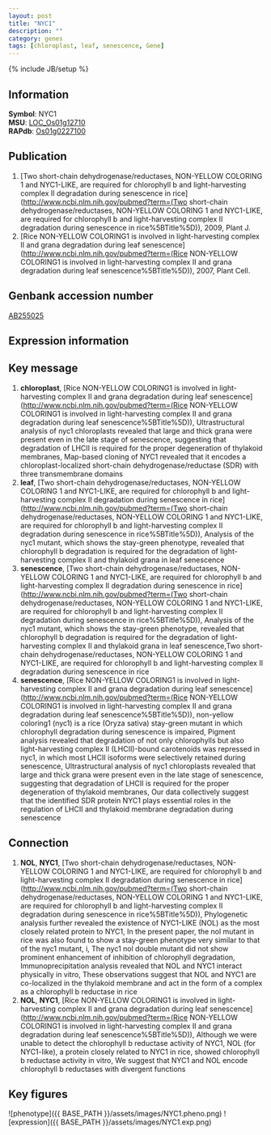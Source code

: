```yaml
---
layout: post
title: "NYC1"
description: ""
category: genes
tags: [chloroplast, leaf, senescence, Gene]
---
```

{% include JB/setup %}

## Information
__Symbol__: NYC1  
__MSU__: [LOC_Os01g12710](http://rice.plantbiology.msu.edu/cgi-bin/ORF_infopage.cgi?orf=LOC_Os01g12710)  
__RAPdb__: [Os01g0227100](http://rapdb.dna.affrc.go.jp/viewer/gbrowse_details/irgsp1?name=Os01g0227100)  

## Publication
1. [Two short-chain dehydrogenase/reductases, NON-YELLOW COLORING 1 and NYC1-LIKE, are required for chlorophyll b and light-harvesting complex II degradation during senescence in rice](http://www.ncbi.nlm.nih.gov/pubmed?term=(Two short-chain dehydrogenase/reductases, NON-YELLOW COLORING 1 and NYC1-LIKE, are required for chlorophyll b and light-harvesting complex II degradation during senescence in rice%5BTitle%5D)), 2009, Plant J.
2. [Rice NON-YELLOW COLORING1 is involved in light-harvesting complex II and grana degradation during leaf senescence](http://www.ncbi.nlm.nih.gov/pubmed?term=(Rice NON-YELLOW COLORING1 is involved in light-harvesting complex II and grana degradation during leaf senescence%5BTitle%5D)), 2007, Plant Cell.

## Genbank accession number
[AB255025](http://www.ncbi.nlm.nih.gov/nuccore/AB255025)

## Expression information

## Key message
1. __chloroplast__, [Rice NON-YELLOW COLORING1 is involved in light-harvesting complex II and grana degradation during leaf senescence](http://www.ncbi.nlm.nih.gov/pubmed?term=(Rice NON-YELLOW COLORING1 is involved in light-harvesting complex II and grana degradation during leaf senescence%5BTitle%5D)),  Ultrastructural analysis of nyc1 chloroplasts revealed that large and thick grana were present even in the late stage of senescence, suggesting that degradation of LHCII is required for the proper degeneration of thylakoid membranes, Map-based cloning of NYC1 revealed that it encodes a chloroplast-localized short-chain dehydrogenase/reductase (SDR) with three transmembrane domains
2. __leaf__, [Two short-chain dehydrogenase/reductases, NON-YELLOW COLORING 1 and NYC1-LIKE, are required for chlorophyll b and light-harvesting complex II degradation during senescence in rice](http://www.ncbi.nlm.nih.gov/pubmed?term=(Two short-chain dehydrogenase/reductases, NON-YELLOW COLORING 1 and NYC1-LIKE, are required for chlorophyll b and light-harvesting complex II degradation during senescence in rice%5BTitle%5D)),  Analysis of the nyc1 mutant, which shows the stay-green phenotype, revealed that chlorophyll b degradation is required for the degradation of light-harvesting complex II and thylakoid grana in leaf senescence
3. __senescence__, [Two short-chain dehydrogenase/reductases, NON-YELLOW COLORING 1 and NYC1-LIKE, are required for chlorophyll b and light-harvesting complex II degradation during senescence in rice](http://www.ncbi.nlm.nih.gov/pubmed?term=(Two short-chain dehydrogenase/reductases, NON-YELLOW COLORING 1 and NYC1-LIKE, are required for chlorophyll b and light-harvesting complex II degradation during senescence in rice%5BTitle%5D)),  Analysis of the nyc1 mutant, which shows the stay-green phenotype, revealed that chlorophyll b degradation is required for the degradation of light-harvesting complex II and thylakoid grana in leaf senescence,Two short-chain dehydrogenase/reductases, NON-YELLOW COLORING 1 and NYC1-LIKE, are required for chlorophyll b and light-harvesting complex II degradation during senescence in rice
4. __senescence__, [Rice NON-YELLOW COLORING1 is involved in light-harvesting complex II and grana degradation during leaf senescence](http://www.ncbi.nlm.nih.gov/pubmed?term=(Rice NON-YELLOW COLORING1 is involved in light-harvesting complex II and grana degradation during leaf senescence%5BTitle%5D)),  non-yellow coloring1 (nyc1) is a rice (Oryza sativa) stay-green mutant in which chlorophyll degradation during senescence is impaired, Pigment analysis revealed that degradation of not only chlorophylls but also light-harvesting complex II (LHCII)-bound carotenoids was repressed in nyc1, in which most LHCII isoforms were selectively retained during senescence, Ultrastructural analysis of nyc1 chloroplasts revealed that large and thick grana were present even in the late stage of senescence, suggesting that degradation of LHCII is required for the proper degeneration of thylakoid membranes, Our data collectively suggest that the identified SDR protein NYC1 plays essential roles in the regulation of LHCII and thylakoid membrane degradation during senescence

## Connection
1. __NOL__, __NYC1__, [Two short-chain dehydrogenase/reductases, NON-YELLOW COLORING 1 and NYC1-LIKE, are required for chlorophyll b and light-harvesting complex II degradation during senescence in rice](http://www.ncbi.nlm.nih.gov/pubmed?term=(Two short-chain dehydrogenase/reductases, NON-YELLOW COLORING 1 and NYC1-LIKE, are required for chlorophyll b and light-harvesting complex II degradation during senescence in rice%5BTitle%5D)),  Phylogenetic analysis further revealed the existence of NYC1-LIKE (NOL) as the most closely related protein to NYC1, In the present paper, the nol mutant in rice was also found to show a stay-green phenotype very similar to that of the nyc1 mutant, i, The nyc1 nol double mutant did not show prominent enhancement of inhibition of chlorophyll degradation, Immunoprecipitation analysis revealed that NOL and NYC1 interact physically in vitro, These observations suggest that NOL and NYC1 are co-localized in the thylakoid membrane and act in the form of a complex as a chlorophyll b reductase in rice
2. __NOL__, __NYC1__, [Rice NON-YELLOW COLORING1 is involved in light-harvesting complex II and grana degradation during leaf senescence](http://www.ncbi.nlm.nih.gov/pubmed?term=(Rice NON-YELLOW COLORING1 is involved in light-harvesting complex II and grana degradation during leaf senescence%5BTitle%5D)),  Although we were unable to detect the chlorophyll b reductase activity of NYC1, NOL (for NYC1-like), a protein closely related to NYC1 in rice, showed chlorophyll b reductase activity in vitro, We suggest that NYC1 and NOL encode chlorophyll b reductases with divergent functions

## Key figures
![phenotype]({{ BASE_PATH }}/assets/images/NYC1.pheno.png)
![expression]({{ BASE_PATH }}/assets/images/NYC1.exp.png)


